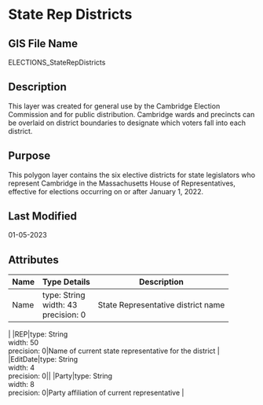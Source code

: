 # State Rep Districts
## GIS File Name
ELECTIONS_StateRepDistricts
## Description
<DIV STYLE="text-align:Left;"><DIV><DIV><P><SPAN>This layer was created for general use by the Cambridge Election Commission and for public distribution. Cambridge wards and precincts can be overlaid on district boundaries to designate which voters fall into each district.</SPAN></P></DIV></DIV></DIV>

## Purpose
This polygon layer contains the six elective districts for state legislators who represent Cambridge in the Massachusetts House of Representatives, effective for elections occurring on or after January 1, 2022.
## Last Modified
01-05-2023
## Attributes
|Name|Type Details|Description|
|----|------------|-----------|
|Name|type: String<br/>width: 43<br/>precision: 0|State Representative district name
|
|REP|type: String<br/>width: 50<br/>precision: 0|Name of current state representative for the district
|
|EditDate|type: String<br/>width: 4<br/>precision: 0||
|Party|type: String<br/>width: 8<br/>precision: 0|Party affiliation of current representative
|
